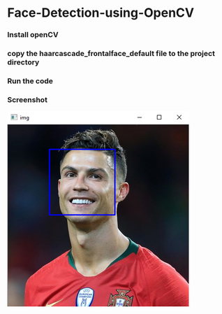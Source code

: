 # Face-Detection-using-OpenCV

### Install openCV 
### copy the haarcascade_frontalface_default file to the project directory
### Run the code

###   Screenshot 
![](https://github.com/ashishrana080699/Face-Detection-using-OpenCV/blob/master/Screenshot.png)
